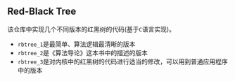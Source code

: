 ## Red-Black Tree

该仓库中实现几个不同版本的红黑树的代码(基于`C`语言实现)。

* `rbtree_1`是最简单、算法逻辑最清晰的版本
* `rbtree_2`是《算法导论》这本书中的描述的版本
* `rbtree_3`是对内核中的红黑树的代码进行适当的修改，可以用到普通应用程序中的版本
